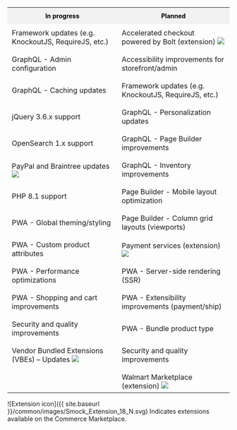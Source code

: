 <!-- {% assign categories = include.data.categories %}
{% if include.categories %}
{% assign categories = include.data.categories | where: "name", include.categories %}
{% endif %} -->

<!-- <table class="status-table">
  <tbody>
    <tr class="category-name">
      <th>In progress</th>
      <th>Planned</th>
    </tr>
    {% for categories in categories %}
    {% for categoryFeature in categories.features %}
    <tr class="category-feature">
      {% if categories.name == "In progress" %}
      <td>{{ categoryFeature.name }}</td>
      <td></td>
      {% elsif categories.name == "Planned" %}
      <td></td>
      <td>{{ categoryFeature.name }}</td>
      {% endif %}
    </tr>
    {% endfor %}
    {% endfor %}
  </tbody>
</table> -->

<table class="status-table">
  <tbody>
    <tr class="category-name">
      <th>In progress</th>
      <th>Planned</th>
    </tr>
   <tr class="category-feature">
      <td>Framework updates (e.g. KnockoutJS, RequireJS, etc.)</td>
      <td>Accelerated checkout powered by Bolt (extension) <img src="{{ site.baseurl }}/common/images/Smock_Extension_18_N.svg"></td>
   </tr>
   <tr class="category-feature">
      <td>GraphQL - Admin configuration</td>
      <td>Accessibility improvements for storefront/admin</td>
    </tr>
    <tr class="category-feature">
      <td>GraphQL - Caching updates</td>
      <td>Framework updates (e.g. KnockoutJS, RequireJS, etc.)</td>
    </tr>
    <tr class="category-feature">
      <td>jQuery 3.6.x support</td>
      <td>GraphQL - Personalization updates</td>
    </tr>
    <tr class="category-feature">
      <td>OpenSearch 1.x support</td>
      <td>GraphQL - Page Builder improvements</td>
    </tr>
    <tr class="category-feature">
      <td>PayPal and Braintree updates <img src="{{ site.baseurl }}/common/images/Smock_Extension_18_N.svg"></td>
      <td>GraphQL - Inventory improvements</td>
    </tr>
    <tr class="category-feature">
      <td>PHP 8.1 support</td>
      <td>Page Builder - Mobile layout optimization</td>
    </tr>
    <tr class="category-feature">
      <td>PWA - Global theming/styling</td>
      <td>Page Builder - Column grid layouts (viewports)</td>
    </tr>
    <tr class="category-feature">
      <td>PWA - Custom product attributes</td>
      <td>Payment services (extension) <img src="{{ site.baseurl }}/common/images/Smock_Extension_18_N.svg"></td>
    </tr>
    <tr class="category-feature">
      <td>PWA - Performance optimizations</td>
      <td>PWA - Server-side rendering (SSR)</td>
    </tr>
    <tr class="category-feature">
      <td>PWA - Shopping and cart improvements</td>
      <td>PWA - Extensibility improvements (payment/ship)</td>
    </tr>
    <tr class="category-feature">
      <td>Security and quality improvements</td>
      <td>PWA - Bundle product type</td>
    </tr>
    <tr class="category-feature">
      <td>Vendor Bundled Extensions (VBEs) – Updates <img src="{{ site.baseurl }}/common/images/Smock_Extension_18_N.svg"></td>
      <td>Security and quality improvements</td>
    </tr>
    <tr class="category-feature">
      <td></td>
      <td>Walmart Marketplace (extension) <img src="{{ site.baseurl }}/common/images/Smock_Extension_18_N.svg"></td>
    </tr>
  </tbody>
</table>

![Extension icon]({{ site.baseurl }}/common/images/Smock_Extension_18_N.svg) Indicates extensions available on the Commerce Marketplace.

<style>
/*** Table ***/

.status-table {
  table-layout: fixed;
}

/*** Rows ***/

.category-feature {
  transition: all .2s;
  height: 26px;
}

.category-feature:hover {
  background: rgba(20,115,230,10%);
}

tbody tr.category-feature:last-child td {
  padding-bottom: 5px;
}

/*** Columns ***/

.category-name th {
  padding: 10px;
  font-size: 14px !important;
  font-weight: bold;
  color: black;
  background-color: #f1f1f1;
}

/* .category-name th:nth-child(1) {
   width: 100%;
}

.category-name th:nth-child(2) {
  width: 90px;
  text-align: center;
} */

/*** Cells ***/

.category-feature td {
  padding: 10px;
}

/* .category-feature td:nth-child(2) {
  text-align: center;
} */

/*** Icons ***/

  .status {
    height: 32px;
    font-size: 14px;
    font-weight: 400;
  }

  .status::before {
    content: '';
    display: inline-block;
    width: 8px;
    height: 8px;
    border-radius: 50%;
    margin: 0 12px;
  }

  .status.complete::before {
    background: rgb(45, 157, 120);
  }

  .status.in-progress::before {
    background: rgb(230, 134, 25);
  }

  .status.planned {
    font-style: italic;
  }

  .status.planned::before {
    background: rgb(179, 179, 179);
  }

</style>
